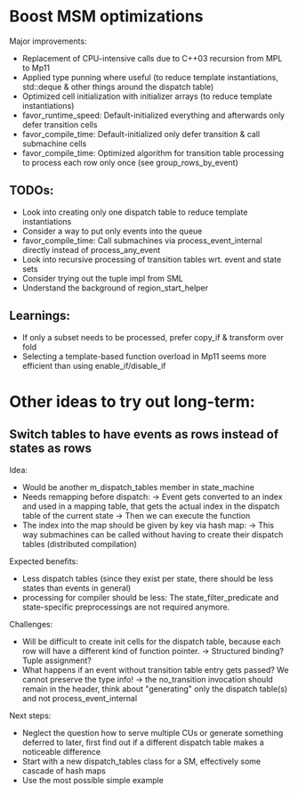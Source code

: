 # Boost MSM optimizations

Major improvements:

- Replacement of CPU-intensive calls due to C++03 recursion from MPL to Mp11
- Applied type punning where useful (to reduce template instantiations, std::deque & other things around the dispatch table)
- Optimized cell initialization with initializer arrays (to reduce template instantiations)
- favor_runtime_speed: Default-initialized everything and afterwards only defer transition cells
- favor_compile_time: Default-initialized only defer transition & call submachine cells
- favor_compile_time: Optimized algorithm for transition table processing to process each row only once (see group_rows_by_event)

## TODOs:

- Look into creating only one dispatch table to reduce template instantiations
- Consider a way to put only events into the queue
- favor_compile_time: Call submachines via process_event_internal directly instead of process_any_event
- Look into recursive processing of transition tables wrt. event and state sets
- Consider trying out the tuple impl from SML
- Understand the background of region_start_helper

## Learnings:

- If only a subset needs to be processed, prefer copy_if & transform over fold
- Selecting a template-based function overload in Mp11 seems more efficient than using enable_if/disable_if


# Other ideas to try out long-term:

## Switch tables to have events as rows instead of states as rows

Idea:
- Would be another m_dispatch_tables member in state_machine
- Needs remapping before dispatch:
-> Event gets converted to an index and used in a mapping table, that gets the actual index in the dispatch table of the current state
-> Then we can execute the function
- The index into the map should be given by key via hash map:
-> This way submachines can be called without having to create their dispatch tables (distributed compilation)


Expected benefits:
- Less dispatch tables (since they exist per state, there should be less states than events in general)
- processing for compiler should be less: The state_filter_predicate and state-specific preprocessings are not required anymore.


Challenges:
- Will be difficult to create init cells for the dispatch table, because each row will have a different kind of function pointer.
-> Structured binding? Tuple assignment?
- What happens if an event without transition table entry gets passed? We cannot preserve the type info!
-> the no_transition invocation should remain in the header, think about "generating" only the dispatch table(s) and not process_event_internal


Next steps:
- Neglect the question how to serve multiple CUs or generate something deferred to later, first find out if a different dispatch table makes a noticeable difference
- Start with a new dispatch_tables class for a SM, effectively some cascade of hash maps
- Use the most possible simple example